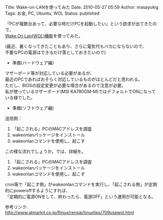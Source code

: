 Title: Wake-on-LANを使ってみた
Date: 2010-05-27 05:59
Author: masayukig
Tags: お金, PC, Ubuntu, WOL
Status: published

「PCが複数台あって、必要な時だけPCを起動したい」という欲求が出てきたので、  
[Wake On
Lan(WOL)機能](http://ja.wikipedia.org/wiki/Wake-on-LAN)を使ってみた。

(最近、暑くなってきたこともあり、さらに電気代もバカにならないので、  
不要なPCの電源はできるだけ落としておきたいので)

-   準備(ハードウェア編)

マザーボード等が対応している必要があるが、  
最近のPCであればおそらく対応しているものがほとんどだと思われる。  
ただし、BIOSの設定変更が必要な場合があるので注意が必要。  
私が使っているマザーボード(MSI
KA780GM-M)ではデフォルトでONになっている様でした。

-   準備(ソフトウェア編)

送信側：

1.  「起こされる」PCのMACアドレスを調査
2.  wakeonlanパッケージをインストール
3.  wakeonlanコマンドを使用し、起こす

この様な流れでしょうか。では、詳細を。

1.  「起こされる」PCのMACアドレスを調査
2.  wakeonlanパッケージをインストール
3.  wakeonlanコマンドを使用し、起こす

cron等で「起こす側」がwakeonlanコマンドを実行し、「起こされる側」が定期的にpoweroffするようにすれば、  
「定期的に電源ONをして、終わったら、電源OFF」という運用が可能となる。

参考リンク:  
<http://www.atmarkit.co.jp/flinux/rensai/linuxtips/709usewol.html>
